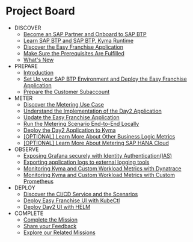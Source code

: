 # Project Board

<!-- disco-toc-start -->

- DISCOVER
    - [Become an SAP Partner and Onboard to SAP BTP](../../documentation/discover/become-partner-and-btp-onboard/README.md)
    - [Learn SAP BTP and SAP BTP, Kyma Runtime](../../documentation/discover/btp-and-kyma/README.md)
    - [Discover the Easy Franchise Application](../../documentation/discover/easy-franchise/README.md)
    - [Make Sure the Prerequisites Are Fulfilled](../../documentation/discover/prerequisites/README.md)
    - [What's New](../../documentation/discover/whats-new/README.md)
- PREPARE
    - [Introduction](../../documentation/prepare/README.md)
    - [Set Up your SAP BTP Environment and Deploy the Easy Franchise Application](../../documentation/prepare/btp-environment-and-app-deployment/README.md)
    - [Prepare the Customer Subaccount](../../documentation/prepare/prepare-customer-subaccount/)
- METER
    - [Discover the Metering Use Case](../../documentation/meter/discover-metering-usecase/README.md)
    - [Understand the Implementation of the Day2 Application](../../documentation/meter/understand-day2-app/README.md)
    - [Update the Easy Franchise Application](../../documentation/meter/update-easyfranchise/README.md)
    - [Run the Metering Scenario End-to-End Locally](../../documentation/meter/run-apps-locally/README.md)  
    - [Deploy the Day2 Application to Kyma](../../documentation/meter/deploy/README.md)
    - [[OPTIONAL] Learn More About Other Business Logic Metrics](../../documentation/meter/learn-other-metrics/README.md)
    - [[OPTIONAL] Learn More About Metering SAP HANA Cloud](../../documentation/meter/learn-hana-metering/README.md)   
- OBSERVE
    - [Exposing Grafana securely with Identity Authentication(IAS)](../../documentation/observe/expose-grafana-with-ias/README.md)
    - [Exporting application logs to external logging tools](../../documentation/observe/export-app-logs/README.md)
    - [Monitoring Kyma and Custom Workload Metrics with Dynatrace](../../documentation/observe/monitor-custom-metrics-in-dynatrace/README.md)
    - [Monitoring Kyma and Custom Workload Metrics with Custom Prometheus](../../documentation/observe/monitor-custom-metrics-with-prometheus/README.md) 
- DEPLOY
    - [Discover the CI/CD Service and the Scenarios](../../documentation/deploy/discover-ci-cd-service/README.md)
    - [Deploy Easy Franchise UI with KubeCtl](../../documentation/deploy/deploy-with-helm-charts/README.md)
    - [Deploy Day2 UI with HELM](../../documentation/deploy/deploy-with-helm-charts/README.md)
- COMPLETE 
    - [Complete the Mission](next-steps/complete-mission/README.md)
    - [Share your Feedback](next-steps/share-feedback/README.md)
    - [Explore our Related Missions](next-steps/explore-related-missions/README.md)

<!-- disco-toc-end -->
